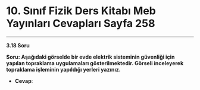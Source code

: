 # 10. Sınıf Fizik Ders Kitabı Meb Yayınları Cevapları Sayfa 258

---

**3.18 Soru**

**Soru: Aşağıdaki görselde bir evde elektrik sisteminin güvenliği için yapılan topraklama uygulamaları gösterilmektedir. Görseli inceleyerek topraklama işleminin yapıldığı yerleri yazınız.**

-   **Cevap**: